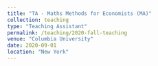 ```yaml
---
title: "TA - Maths Methods for Economists (MA)"
collection: teaching
type: "Teaching Assistant"
permalink: /teaching/2020-fall-teaching
venue: "Columbia University"
date: 2020-09-01
location: "New York"
---
```


